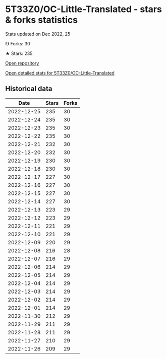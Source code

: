 # 5T33Z0/OC-Little-Translated - stars & forks statistics

Stats updated on Dec 2022, 25

☋ Forks: 30

★ Stars: 235

[Open repository](https://github.com/5T33Z0/OC-Little-Translated)

[Open detailed stats for 5T33Z0/OC-Little-Translated](https://reviewgithub.com/rep/5T33Z0/OC-Little-Translated)

## Historical data
| Date | Stars | Forks |
|------|-------|-------|
| 2022-12-25 | 235 | 30 | 
| 2022-12-24 | 235 | 30 | 
| 2022-12-23 | 235 | 30 | 
| 2022-12-22 | 235 | 30 | 
| 2022-12-21 | 232 | 30 | 
| 2022-12-20 | 232 | 30 | 
| 2022-12-19 | 230 | 30 | 
| 2022-12-18 | 230 | 30 | 
| 2022-12-17 | 227 | 30 | 
| 2022-12-16 | 227 | 30 | 
| 2022-12-15 | 227 | 30 | 
| 2022-12-14 | 227 | 30 | 
| 2022-12-13 | 223 | 29 | 
| 2022-12-12 | 223 | 29 | 
| 2022-12-11 | 221 | 29 | 
| 2022-12-10 | 221 | 29 | 
| 2022-12-09 | 220 | 29 | 
| 2022-12-08 | 216 | 28 | 
| 2022-12-07 | 216 | 29 | 
| 2022-12-06 | 214 | 29 | 
| 2022-12-05 | 214 | 29 | 
| 2022-12-04 | 214 | 29 | 
| 2022-12-03 | 214 | 29 | 
| 2022-12-02 | 214 | 29 | 
| 2022-12-01 | 214 | 29 | 
| 2022-11-30 | 212 | 29 | 
| 2022-11-29 | 211 | 29 | 
| 2022-11-28 | 211 | 29 | 
| 2022-11-27 | 210 | 29 | 
| 2022-11-26 | 209 | 29 | 

